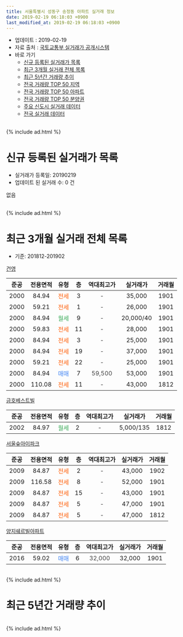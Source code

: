 ```yaml
---
title: 서울특별시 성동구 송정동 아파트 실거래 정보
date: 2019-02-19 06:18:03 +0900
last_modified_at: 2019-02-19 06:18:03 +0900
---
```


* 업데이트 : 2019-02-19
* 자료 출처 : [국토교통부 실거래가 공개시스템](http://rt.molit.go.kr)
* 바로 가기
    * [신규 등록된 실거래가 목록](#신규-등록된-실거래가-목록)
    * [최근 3개월 실거래 전체 목록](#최근-3개월-실거래-전체-목록)
    * [최근 5년간 거래량 추이](#최근-5년간-거래량-추이)
    * [전국 거래량 TOP 50 지역](https://ayogom.github.io/apt-trade-info/최근-3개월-전국에서-가장-거래가-많이-발생한-지역)
    * [전국 거래량 TOP 50 아파트](https://ayogom.github.io/apt-trade-info/최근-3개월-전국에서-가장-거래가-많이-발생한-아파트)
    * [전국 거래량 TOP 50 분양권](https://ayogom.github.io/apt-trade-info/최근-3개월-전국에서-가장-거래가-많이-발생한-분양권)
    * [주요 신도시 실거래 데이터](https://ayogom.github.io/apt-trade-info/주요-신도시)
    * [전국 실거래 데이터](https://ayogom.github.io/apt-trade-info/전국)
<br>
{% include ad.html %}
<br>

# 신규 등록된 실거래가 목록
* 실거래가 등록일: 20190219
* 업데이트 된 실거래 수: 0 건

없음

<br>
{% include ad.html %}
<br>

# 최근 3개월 실거래 전체 목록
* 기준: 201812-201902


[건영](https://search.naver.com/search.naver?query=%EC%84%9C%EC%9A%B8%ED%8A%B9%EB%B3%84%EC%8B%9C+%EC%84%B1%EB%8F%99%EA%B5%AC+%EC%86%A1%EC%A0%95%EB%8F%99+%EA%B1%B4%EC%98%81)

|준공|전용면적|유형|층|역대최고가|실거래가|거래월|
|:---:|:---:|:---:|:---:|:---:|:---:|:---:|
|2000|84.94|<span style="color:#ff5a00">전세</span>|3|<span style="color:#444444">-</span>|35,000|1901|
|2000|59.21|<span style="color:#ff5a00">전세</span>|1|<span style="color:#444444">-</span>|26,000|1901|
|2000|84.94|<span style="color:#34a853">월세</span>|9|<span style="color:#444444">-</span>|20,000/40|1901|
|2000|59.83|<span style="color:#ff5a00">전세</span>|11|<span style="color:#444444">-</span>|28,000|1901|
|2000|84.94|<span style="color:#ff5a00">전세</span>|3|<span style="color:#444444">-</span>|25,000|1901|
|2000|84.94|<span style="color:#ff5a00">전세</span>|19|<span style="color:#444444">-</span>|37,000|1901|
|2000|59.21|<span style="color:#ff5a00">전세</span>|22|<span style="color:#444444">-</span>|25,000|1901|
|2000|84.94|<span style="color:#4285f3">매매</span>|7|<span style="color:#444444">59,500</span>|53,000|1901|
|2000|110.08|<span style="color:#ff5a00">전세</span>|11|<span style="color:#444444">-</span>|43,000|1812|

[금호베스트빌](https://search.naver.com/search.naver?query=%EC%84%9C%EC%9A%B8%ED%8A%B9%EB%B3%84%EC%8B%9C+%EC%84%B1%EB%8F%99%EA%B5%AC+%EC%86%A1%EC%A0%95%EB%8F%99+%EA%B8%88%ED%98%B8%EB%B2%A0%EC%8A%A4%ED%8A%B8%EB%B9%8C)

|준공|전용면적|유형|층|역대최고가|실거래가|거래월|
|:---:|:---:|:---:|:---:|:---:|:---:|:---:|
|2002|84.97|<span style="color:#34a853">월세</span>|2|<span style="color:#444444">-</span>|5,000/135|1812|

[서울숲아이파크](https://search.naver.com/search.naver?query=%EC%84%9C%EC%9A%B8%ED%8A%B9%EB%B3%84%EC%8B%9C+%EC%84%B1%EB%8F%99%EA%B5%AC+%EC%86%A1%EC%A0%95%EB%8F%99+%EC%84%9C%EC%9A%B8%EC%88%B2%EC%95%84%EC%9D%B4%ED%8C%8C%ED%81%AC)

|준공|전용면적|유형|층|역대최고가|실거래가|거래월|
|:---:|:---:|:---:|:---:|:---:|:---:|:---:|
|2009|84.87|<span style="color:#ff5a00">전세</span>|2|<span style="color:#444444">-</span>|43,000|1902|
|2009|116.58|<span style="color:#ff5a00">전세</span>|8|<span style="color:#444444">-</span>|52,000|1901|
|2009|84.87|<span style="color:#ff5a00">전세</span>|15|<span style="color:#444444">-</span>|43,000|1901|
|2009|84.87|<span style="color:#ff5a00">전세</span>|5|<span style="color:#444444">-</span>|47,000|1901|
|2009|84.87|<span style="color:#ff5a00">전세</span>|5|<span style="color:#444444">-</span>|47,000|1812|

[양지쉐르빌아파트](https://search.naver.com/search.naver?query=%EC%84%9C%EC%9A%B8%ED%8A%B9%EB%B3%84%EC%8B%9C+%EC%84%B1%EB%8F%99%EA%B5%AC+%EC%86%A1%EC%A0%95%EB%8F%99+%EC%96%91%EC%A7%80%EC%89%90%EB%A5%B4%EB%B9%8C%EC%95%84%ED%8C%8C%ED%8A%B8)

|준공|전용면적|유형|층|역대최고가|실거래가|거래월|
|:---:|:---:|:---:|:---:|:---:|:---:|:---:|
|2016|59.02|<span style="color:#4285f3">매매</span>|6|<span style="color:#444444">32,000</span>|32,000|1901|


<br>
{% include ad.html %}
<br>

# 최근 5년간 거래량 추이


<div style="width:100%;">
    <canvas id="deal_progress" height="200"></canvas>
</div>

<script>
new Chart(document.getElementById("deal_progress"), {
    type: 'line',
    data: {
        labels: ['201402','201403','201404','201405','201406','201407','201408','201409','201410','201411','201412','201501','201502','201503','201504','201505','201506','201507','201508','201509','201510','201511','201512','201601','201602','201603','201604','201605','201606','201607','201608','201609','201610','201611','201612','201701','201702','201703','201704','201705','201706','201707','201708','201709','201710','201711','201712','201801','201802','201803','201804','201805','201806','201807','201808','201809','201810','201811','201812','201901','201902'],
        datasets: [{
            label: '매매',
            pointRadius: 1,
            data: [6, 4, 5, 3, 3, 3, 3, 6, 4, 5, 4, 6, 3, 13, 6, 3, 8, 10, 7, 7, 8, 7, 4, 4, 3, 7, 4, 4, 5, 7, 7, 9, 4, 9, 7, 4, 3, 5, 5, 7, 8, 11, 1, 3, 6, 5, 8, 6, 5, 4, 2, 4, 6, 2, 6, 1, 5, 4, 0, 2, 0],
            borderColor: "rgba(255, 201, 14, 1)",
            backgroundColor: "rgba(255, 201, 14, 0.5)",
            fill: false,
            lineTension: 0
        },{
            label: '전월세',
            pointRadius: 1,
            data: [2, 6, 3, 3, 8, 9, 7, 7, 12, 2, 7, 13, 5, 7, 4, 6, 5, 5, 3, 7, 6, 9, 5, 2, 2, 2, 4, 5, 3, 3, 8, 6, 2, 7, 9, 4, 6, 4, 4, 2, 3, 5, 3, 10, 1, 6, 7, 5, 2, 3, 2, 6, 5, 4, 2, 0, 3, 2, 3, 10, 1],
            borderColor: "rgba(0, 141, 185, 1)",
            backgroundColor: "rgba(0, 141, 185, 0.5)",
            fill: false,
            lineTension: 0
        }
        ]
    },
    options: {
        responsive: true,
        title: {
            display: false
        },
        tooltips: {
            mode: 'index',
            intersect: false
        },
        hover: {
            mode: 'nearest',
            intersect: true
        },
        scales: {
            xAxes: [{
                display: true,
                scaleLabel: {
                    display: true,
                    labelString: '년/월'
                }
            }],
            yAxes: [{
                display: true,
                ticks: {
                    suggestedMin: 0,
                },
                scaleLabel: {
                    display: true,
                    labelString: '실거래 수'
                }
            }]
        }
    }
});

</script>


<br>
{% include ad.html %}
<br>

